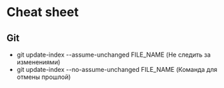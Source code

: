 # Cheat sheet
## Git
- git update-index --assume-unchanged FILE_NAME (Не следить за изменениями)
- git update-index --no-assume-unchanged FILE_NAME (Команда для отмены прошлой)
